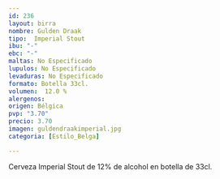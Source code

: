 ```yaml
---
id: 236
layout: birra
nombre: Gulden Draak
tipo:  Imperial Stout
ibu: "-"
ebc: "-"
maltas: No Especificado
lupulos: No Especificado
levaduras: No Especificado
formato: Botella 33cl.
volumen:  12.0 %
alergenos: 
origen: Bélgica
pvp: "3.70"
precio: 3.70
imagen: guldendraakimperial.jpg
categoria: [Estilo_Belga]

---
```

Cerveza Imperial Stout de 12% de alcohol en botella de 33cl.